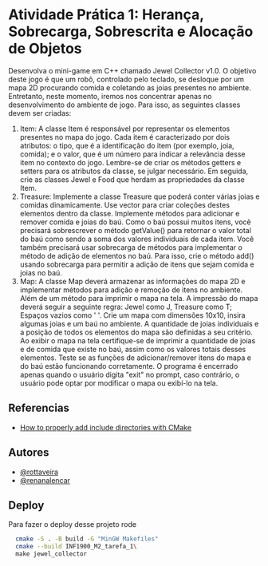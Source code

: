 # Atividade Prática 1: Herança, Sobrecarga, Sobrescrita e Alocação de Objetos

Desenvolva o mini-game em C++ chamado Jewel Collector v1.0. O objetivo deste jogo é que um robô, controlado pelo teclado, se desloque por um mapa 2D procurando comida e coletando as joias presentes no ambiente. Entretanto, neste momento, iremos nos concentrar apenas no desenvolvimento do ambiente de jogo. Para isso, as seguintes classes devem ser criadas:

1. Item: A classe Item é responsável por representar os elementos presentes no mapa do jogo. Cada item é caracterizado por dois atributos: o tipo, que é a identificação do item (por exemplo, joia, comida); e o valor, que é um número para indicar a relevância desse item no contexto do jogo. Lembre-se de criar os métodos getters e setters para os atributos da classe, se julgar necessário. Em seguida, crie as classes Jewel e Food que herdam as propriedades da classe Item.
2. Treasure: Implemente a classe Treasure que poderá conter várias joias e comidas dinamicamente. Use vector para criar coleções destes elementos dentro da classe. Implemente métodos para adicionar e remover comida e joias do baú. Como o baú possui muitos itens, você precisará sobrescrever o método getValue() para retornar o valor total do baú como sendo a soma dos valores individuais de cada item. Você também precisará usar sobrecarga de métodos para implementar o método de adição de elementos no baú. Para isso, crie o método add() usando sobrecarga para permitir a adição de itens que sejam comida e joias no baú.
3. Map: A classe Map deverá armazenar as informações do mapa 2D e implementar métodos para adição e remoção de itens no ambiente. Além de um método para imprimir o mapa na tela. A impressão do mapa deverá seguir a seguinte regra: Jewel como J, Treasure como T; Espaços vazios como ' '.
Crie um mapa com dimensões 10x10, insira algumas joias e um baú no ambiente. A quantidade de joias individuais e a posição de todos os elementos do mapa são definidas a seu critério. Ao exibir o mapa na tela certifique-se de imprimir a quantidade de joias e de comida que existe no baú, assim como os valores totais desses elementos. Teste se as funções de adicionar/remover itens do mapa e do baú estão funcionando corretamente. O programa é encerrado apenas quando o usuário digita "exit" no prompt, caso contrário, o usuário pode optar por modificar o mapa ou exibí-lo na tela.

## Referencias
- [How to properly add include directories with CMake](https://stackoverflow.com/questions/13703647/how-to-properly-add-include-directories-with-cmake)

## Autores
- [@rottaveira](https://www.github.com/rottaveira)
- [@renanalencar](https://www.github.com/renanalencar)


## Deploy

Para fazer o deploy desse projeto rode

```bash
  cmake -S . -B build -G "MinGW Makefiles"
  cmake --build INF1900_M2_tarefa_1\
  make jewel_collector
```
